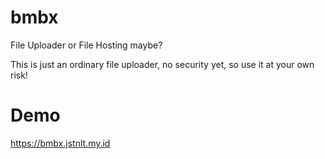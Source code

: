 # bmbx
File Uploader or File Hosting maybe?

This is just an ordinary file uploader, no security yet, so use it at your own risk!

# Demo
https://bmbx.jstnlt.my.id
